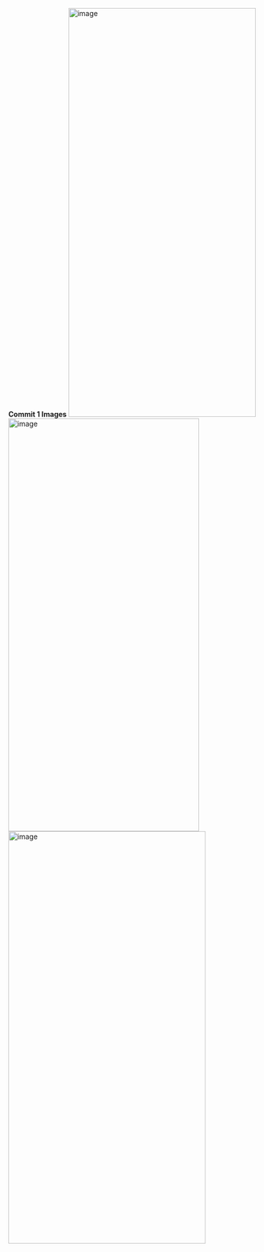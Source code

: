 **Commit 1 Images**
<img width="373" height="814" alt="image" src="https://github.com/user-attachments/assets/de6d0f10-d7af-4345-b7e6-dc338f5bcd78" />
<img width="380" height="822" alt="image" src="https://github.com/user-attachments/assets/209117cd-5dcf-45c4-8a9e-bbf5d63d5522" />
<img width="393" height="821" alt="image" src="https://github.com/user-attachments/assets/5ff2ef79-e3f1-4c6f-9989-de661f89a432" />
